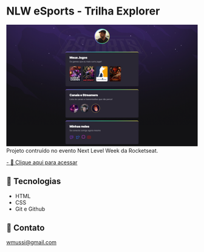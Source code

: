 # NLW eSports - Trilha Explorer
![preview](./github/preview.png)
Projeto contruído no evento Next Level Week da Rocketseat.

[ - 🔗 Clique aqui para acessar](https://lvijudsky.github.io/nlw-esports-explorer)

## 🚀 Tecnologias

- HTML
- CSS
- Git e Github

## 📨 Contato

wmussi@gmail.com